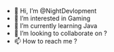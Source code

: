 - 👋 Hi, I’m @NightDevlopment
- 👀 I’m interested in Gaming
- 🌱 I’m currently learning Java
- 💞️ I’m looking to collaborate on ?
- 📫 How to reach me ?

<!---
NightDevlopment/NightDevlopment is a ✨ special ✨ repository because its `README.md` (this file) appears on your GitHub profile.
You can click the Preview link to take a look at your changes.
--->
